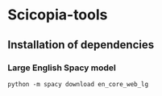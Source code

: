 # Scicopia-tools

## Installation of dependencies
### Large English Spacy model
````python -m spacy download en_core_web_lg````

